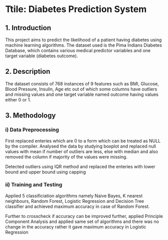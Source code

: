 # Ttile: Diabetes Prediction System
## 1. Introduction
This project aims to predict the likelihood of a patient having diabetes using machine learning algorithms. The dataset used is the Pima Indians Diabetes Database, which contains various medical predictor variables and one target variable (diabetes outcome).
## 2. Description
The dataset consists of 768 instances of 9 features such as BMI, Glucose, Blood Pressure, Insulin, Age etc out of which some columns have outliers and missing values and one target variable named outcome having values either 0 or 1.
## 3. Methodology
### i) Data Preprocessing
First replaced enteries which are 0 to a form which can be treated as NULL by the compiler.
Analysed the data by studying boxplot and replaced null values with mean if number of outliers are less, else with median and also removed the column if majority of the values were missing.

Detected outliers using IQR method and replaced the enteries with lower bound and upper bound using capping

### ii) Training and Testing
Applied 5 classificiation algorithms namely Naive Bayes, K nearest neighbours, Random Forest, Logistic Regression and Decision Tree classifier and achieved maximum accuracy in case of Random Forest.

Further to crosscheck if accuracy can be improved further, applied Principle Component Analysis and applied same set of algorithms and there was no change in the accuracy rather it gave maximum accuracy in Logistic Regression
